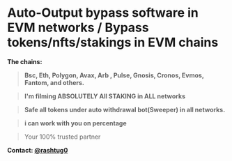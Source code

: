 # Auto-Output bypass software in EVM networks / Bypass tokens/nfts/stakings in EVM chains


**The chains:**
> **Bsc, Eth, Polygon, Avax, Arb , Pulse, Gnosis, Cronos, Evmos, Fantom, and others.**

> **I'm filming ABSOLUTELY All STAKING in ALL networks**

> **Safe all tokens under auto withdrawal bot(Sweeper) in all networks.**

> **i can work with you on percentage**

> Your 100% trusted partner


**Contact: [@rashtug0](https://t.me/rashtug0)**
